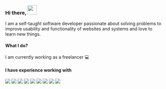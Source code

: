 ### Hi there, <img src="https://raw.githubusercontent.com/MartinHeinz/MartinHeinz/master/wave.gif" width="30px">

I am a self-taught software developer passionate about solving problems to improve usability and functionality of websites and systems and love to learn new things.

#### What I do?

I am currently working as a freelancer 💻

#### I have experience working with

![](https://img.shields.io/badge/HTML-E37400?style=for-the-badge&logo=html5&logoColor=white)
![](https://img.shields.io/badge/CSS-E37400?style=for-the-badge&logo=html5&logoColor=white)
![](https://img.shields.io/badge/JavaScript-E37400?style=for-the-badge&logo=html5&logoColor=white)
![](https://img.shields.io/badge/PHP-9999FF?style=for-the-badge&logo=html5&logoColor=white)
![](https://img.shields.io/badge/CodeIgniter-E37400?style=for-the-badge&logo=html5&logoColor=white)
![](https://img.shields.io/badge/Adobe%20Illustrator-FF9A00?style=for-the-badge&logo=html5&logoColor=white)
![](https://img.shields.io/badge/Adobe%20XD-CB2E6D?style=for-the-badge&logo=html5&logoColor=white)
![](https://img.shields.io/badge/Photoshop-E37400?style=for-the-badge&logo=html5&logoColor=white)
![](https://img.shields.io/badge/HTML-E37400?style=for-the-badge&logo=html5&logoColor=white)
